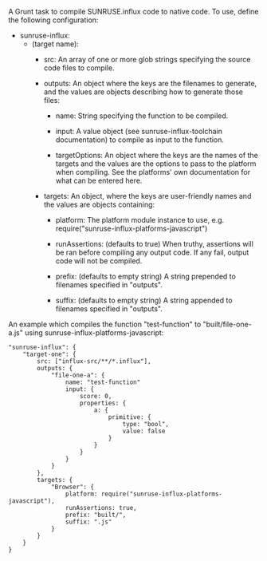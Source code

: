 A Grunt task to compile SUNRUSE.influx code to native code.  To use, define the following configuration:

* sunruse-influx:
	* (target name):
		* src:
		An array of one or more glob strings specifying the source code files to compile.
		
		* outputs:
		An object where the keys are the filenames to generate, and the values are objects describing how to generate those files:
		
			* name:
			String specifying the function to be compiled.
			
			* input:
			A value object (see sunruse-influx-toolchain documentation) to compile as input to the function.
			
			* targetOptions:
			An object where the keys are the names of the targets and the values are the options to pass to the platform when compiling.  See the platforms' own documentation for what can be entered here.
			
		* targets:
		An object, where the keys are user-friendly names and the values are objects containing:
			
			* platform:
			The platform module instance to use, e.g. require("sunruse-influx-platforms-javascript")
			
			* runAssertions: (defaults to true)
			When truthy, assertions will be ran before compiling any output code.  If any fail, output code will not be compiled.
			
			* prefix: (defaults to empty string)
			A string prepended to filenames specified in "outputs".
			
			* suffix: (defaults to empty string)
			A string appended to filenames specified in "outputs".
			
An example which compiles the function "test-function" to "built/file-one-a.js" using sunruse-influx-platforms-javascript:

    "sunruse-influx": {
		"target-one": {
			src: ["influx-src/**/*.influx"],
			outputs: {
				"file-one-a": {
					name: "test-function"
					input: {
						score: 0,
						properties: {
							a: {
								primitive: {
									type: "bool",
									value: false
								}
							}
						}
					}
				}
			},
			targets: {
				"Browser": {
					platform: require("sunruse-influx-platforms-javascript"),
					runAssertions: true,
					prefix: "built/",
					suffix: ".js"
				}
			}
		}
	}